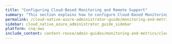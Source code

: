 ```yaml
---
title: "Configuring Cloud-Based Monitoring and Remote Support"
summary: "This section explains how to configure Cloud-Based Monitoring and Remote Support for your Qumulo cluster."
permalink: /cloud-native-azure-administrator-guide/monitoring-and-metrics/configuring-cloud-based-monitoring-remote-support.html
sidebar: cloud_native_azure_administrator_guide_sidebar
platform: cnq-aws
include_content: content-reuse/admin-guides/monitoring-and-metrics/cloud-based-monitoring-remote-support.md
---
```

